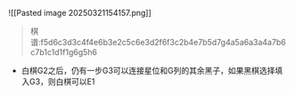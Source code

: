 ![[Pasted image 20250321154157.png]]
>棋谱:f5d6c3d3c4f4e6b3e2c5c6e3d2f6f3c2b4e7b5d7g4a5a6a3a4a7b6c7b1c1d1f1g6g5h6
* 白棋G2之后，仍有一步G3可以连接星位和G列的其余黑子，如果黑棋选择填入G3，则白棋可以E1